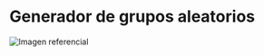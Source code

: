 # Generador de grupos aleatorios

![Imagen referencial](https://drive.google.com/file/d/1ENxvLupB3AcUObpkZRcTa4D8udegAAgJ/view)

